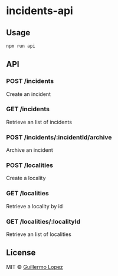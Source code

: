 # incidents-api

## Usage

```sh
npm run api
```

## API

### POST /incidents
Create an incident

### GET /incidents
Retrieve an list of incidents

### POST /incidents/:incidentId/archive
Archive an incident

### POST /localities
Create a locality

### GET /localities
Retrieve a locality by id

### GET /localities/:localityId
Retrieve an list of localities


## License

MIT © [Guillermo Lopez](http://www.guillermolopez.net)